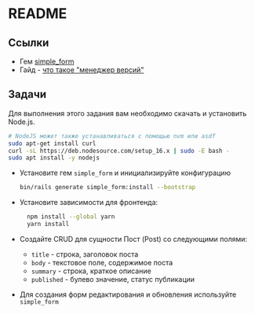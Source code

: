 # README

## Ссылки

* Гем [simple_form](https://github.com/heartcombo/simple_form)
* Гайд - [что такое "менеджер версий"](https://guides.hexlet.io/ru/version-managers/)

## Задачи

Для выполнения этого задания вам необходимо скачать и установить Node.js.

  ```bash
  # NodeJS может также устанавливаться с помощью nvm или asdf
  sudo apt-get install curl
  curl -sL https://deb.nodesource.com/setup_16.x | sudo -E bash -
  sudo apt install -y nodejs
  ```

* Установите гем `simple_form` и инициализируйте конфигурацию
  ```bash
  bin/rails generate simple_form:install --bootstrap
  ```

* Установите зависимости для фронтенда:
  ```bash
    npm install --global yarn
    yarn install
  ```

* Создайте CRUD для сущности Пост (Post) со следующими полями:

  * `title` - строка, заголовок поста
  * `body` - текстовое поле, содержимое поста
  * `summary` - строка, краткое описание
  * `published` - булево значение, статус публикации

* Для создания форм редактирования и обновления используйте `simple_form`
